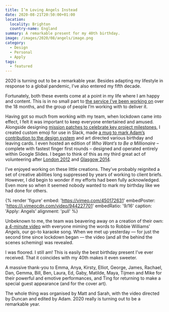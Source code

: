 ```yaml
---
title: I’m Loving Angels Instead
date: 2020-08-21T20:50:00+01:00
location:
  locality: Brighton
  country-name: England
summary: A remarkable present for my 40th birthday.
image: /images/2020/08/angels/image.png
category:
  - Design
  - Personal
  - Apply
tags:
  - featured
---
```

2020 is turning out to be a remarkable year. Besides adapting my lifestyle in response to a global pandemic, I’ve also entered my fifth decade.

Fortunately, both these events come at a point in my life where I am happy and content. This is in no small part to [the service I’ve been working on][1] over the 18 months, and the group of people I’m working with to deliver it.

Having got so much from working with my team, when lockdown came into effect, I felt it was important to keep everyone entertained and amused. Alongside designing [mission patches to celebrate key project milestones][2], I created custom emoji for use in Slack, made [a mug to mark Adam’s contribution to the design system][3] and art directed various birthday and leaving cards. I even hosted an edition of <cite>Who Want’s to Be a Millionaire</cite> – complete with fastest finger first rounds – designed and operated entirely within Google Slides. I began to think of this as my third great act of volunteering after [London 2012][4] and [Glasgow 2014][5].

I’ve enjoyed working on these little creations. They’ve probably reignited a set of creative abilities long suppressed by years of working to client briefs. However, I did begin to wonder if my efforts had been fully acknowledged. Even more so when it seemed nobody wanted to mark my birthday like we had done for others.

{% render 'figure'
  embed: 'https://vimeo.com/450172631'
  embedPoster: 'https://i.vimeocdn.com/video/944227701'
  embedRatio: '9/16'
  caption: 'Apply: Angels'
  alignment: 'pull'
%}

Unbeknown to me, the team was beavering away on a creation of their own: [a 4-minute video][6] with everyone miming the words to Robbie Williams’ <cite>Angels</cite>, our go-to karaoke song. When we met up yesterday — for just the second time since lockdown began — the video (and all the behind the scenes scheming) was revealed.

I was floored. I still am! This is easily the best birthday present I’ve ever received. That it coincides with my 40th makes it even sweeter.

A massive thank-you to Emma, Anya, Kirsty, Elliot, George, James, Rachael, Dan, Gemma, Bill, Ben, Laura, Ed, Gaby, Matilde, Maya, Tijmen and Mike for their powerful and emotive performances, and Ting for returning to make a special guest appearance (and for the cover art).

The whole thing was organised by Matt and Sarah, with the video directed by Duncan and edited by Adam. 2020 really is turning out to be a remarkable year.

[1]: https://www.apply-for-teacher-training.service.gov.uk/candidate
[2]: https://dribbble.com/paulrobertlloyd/tags/patch
[3]: https://twitter.com/adambsilver/status/1240304161016684545?s=20
[4]: /2012/09/games_maker/
[5]: /2014/08/clyde_sider/
[6]: https://vimeo.com/450172631
